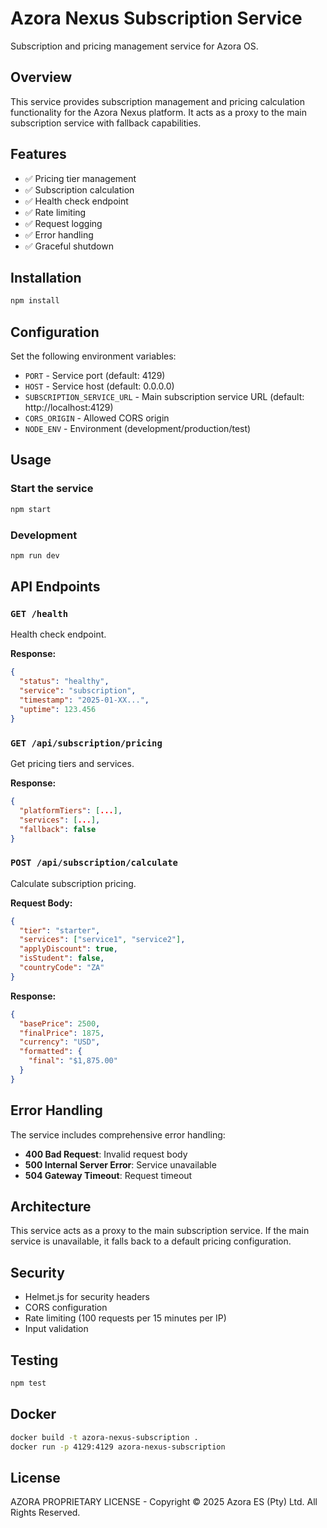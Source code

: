 # Azora Nexus Subscription Service

Subscription and pricing management service for Azora OS.

## Overview

This service provides subscription management and pricing calculation functionality for the Azora Nexus platform. It acts as a proxy to the main subscription service with fallback capabilities.

## Features

- ✅ Pricing tier management
- ✅ Subscription calculation
- ✅ Health check endpoint
- ✅ Rate limiting
- ✅ Request logging
- ✅ Error handling
- ✅ Graceful shutdown

## Installation

```bash
npm install
```

## Configuration

Set the following environment variables:

- `PORT` - Service port (default: 4129)
- `HOST` - Service host (default: 0.0.0.0)
- `SUBSCRIPTION_SERVICE_URL` - Main subscription service URL (default: http://localhost:4129)
- `CORS_ORIGIN` - Allowed CORS origin
- `NODE_ENV` - Environment (development/production/test)

## Usage

### Start the service

```bash
npm start
```

### Development

```bash
npm run dev
```

## API Endpoints

### `GET /health`

Health check endpoint.

**Response:**
```json
{
  "status": "healthy",
  "service": "subscription",
  "timestamp": "2025-01-XX...",
  "uptime": 123.456
}
```

### `GET /api/subscription/pricing`

Get pricing tiers and services.

**Response:**
```json
{
  "platformTiers": [...],
  "services": [...],
  "fallback": false
}
```

### `POST /api/subscription/calculate`

Calculate subscription pricing.

**Request Body:**
```json
{
  "tier": "starter",
  "services": ["service1", "service2"],
  "applyDiscount": true,
  "isStudent": false,
  "countryCode": "ZA"
}
```

**Response:**
```json
{
  "basePrice": 2500,
  "finalPrice": 1875,
  "currency": "USD",
  "formatted": {
    "final": "$1,875.00"
  }
}
```

## Error Handling

The service includes comprehensive error handling:

- **400 Bad Request**: Invalid request body
- **500 Internal Server Error**: Service unavailable
- **504 Gateway Timeout**: Request timeout

## Architecture

This service acts as a proxy to the main subscription service. If the main service is unavailable, it falls back to a default pricing configuration.

## Security

- Helmet.js for security headers
- CORS configuration
- Rate limiting (100 requests per 15 minutes per IP)
- Input validation

## Testing

```bash
npm test
```

## Docker

```bash
docker build -t azora-nexus-subscription .
docker run -p 4129:4129 azora-nexus-subscription
```

## License

AZORA PROPRIETARY LICENSE - Copyright © 2025 Azora ES (Pty) Ltd. All Rights Reserved.

